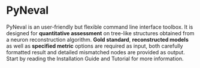 # PyNeval

PyNeval is an user-friendly but flexible command line interface toolbox. 
It is designed for **quantitative assessment** on tree-like structures obtained from a neuron reconstruction algorithm. 
**Gold standard**, **reconstructed models** as well as **specified metric** options are required as input, 
both carefully formatted result and detailed mismatched nodes are provided as output. 
Start by reading the Installation Guide and Tutorial for more information.





